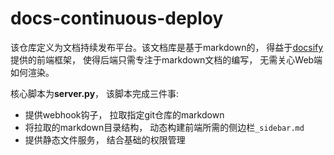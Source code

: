 # docs-continuous-deploy

该仓库定义为文档持续发布平台。该文档库是基于markdown的， 得益于[docsify](https://github.com/docsifyjs/docsify)提供的前端框架， 使得后端只需专注于markdown文档的编写， 无需关心Web端如何渲染。

核心脚本为**server.py**， 该脚本完成三件事:
- 提供webhook钩子， 拉取指定git仓库的markdown
- 将拉取的markdown目录结构， 动态构建前端所需的侧边栏`_sidebar.md`
- 提供静态文件服务， 结合基础的权限管理



